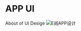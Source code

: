 # APP UI
About of UI Desige
![E阅APP设计](https://github.com/liuazi/UI-Deisgn/blob/master/E阅APP设计.jpg)
